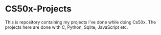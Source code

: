 # CS50x-Projects
This is repository containing my projects I've done while doing Cs50x.
The projects here are done with C, Python, Sqlite, JavaScript etc.
